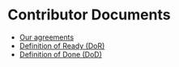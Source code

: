 # Contributor Documents

- [Our agreements](<Our Agreements.md>)
- [Definition of Ready (DoR)](<Definition of Ready (DoR).md>)
- [Definition of Done (DoD)](<Definition of Done (DoD).md>)
